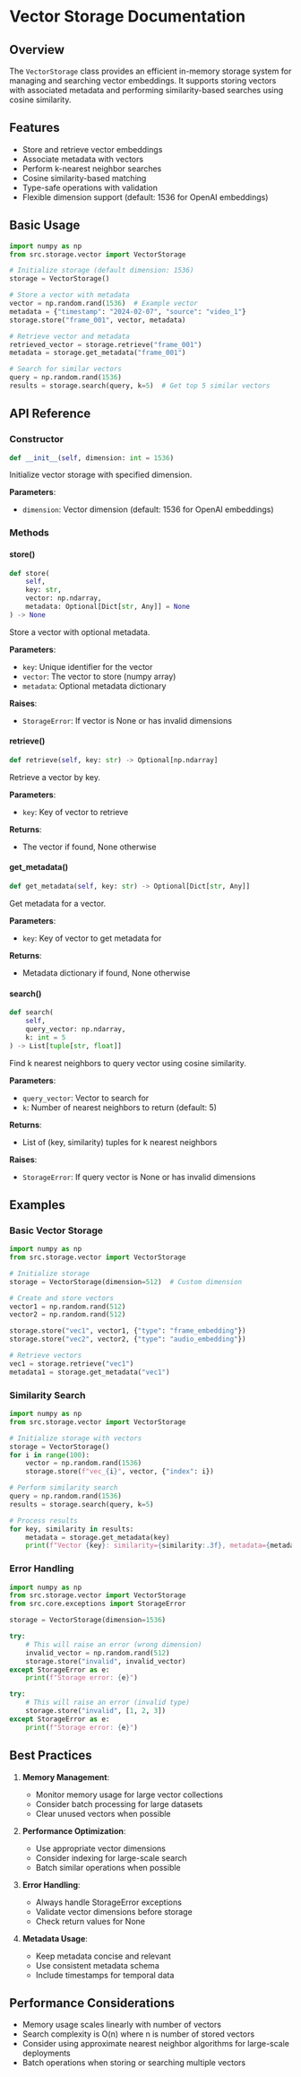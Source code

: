 # Vector Storage Documentation

## Overview

The `VectorStorage` class provides an efficient in-memory storage system for managing and searching vector embeddings. It supports storing vectors with associated metadata and performing similarity-based searches using cosine similarity.

## Features

- Store and retrieve vector embeddings
- Associate metadata with vectors
- Perform k-nearest neighbor searches
- Cosine similarity-based matching
- Type-safe operations with validation
- Flexible dimension support (default: 1536 for OpenAI embeddings)

## Basic Usage

```python
import numpy as np
from src.storage.vector import VectorStorage

# Initialize storage (default dimension: 1536)
storage = VectorStorage()

# Store a vector with metadata
vector = np.random.rand(1536)  # Example vector
metadata = {"timestamp": "2024-02-07", "source": "video_1"}
storage.store("frame_001", vector, metadata)

# Retrieve vector and metadata
retrieved_vector = storage.retrieve("frame_001")
metadata = storage.get_metadata("frame_001")

# Search for similar vectors
query = np.random.rand(1536)
results = storage.search(query, k=5)  # Get top 5 similar vectors
```

## API Reference

### Constructor

```python
def __init__(self, dimension: int = 1536)
```

Initialize vector storage with specified dimension.

**Parameters**:
- `dimension`: Vector dimension (default: 1536 for OpenAI embeddings)

### Methods

#### store()

```python
def store(
    self,
    key: str,
    vector: np.ndarray,
    metadata: Optional[Dict[str, Any]] = None
) -> None
```

Store a vector with optional metadata.

**Parameters**:
- `key`: Unique identifier for the vector
- `vector`: The vector to store (numpy array)
- `metadata`: Optional metadata dictionary

**Raises**:
- `StorageError`: If vector is None or has invalid dimensions

#### retrieve()

```python
def retrieve(self, key: str) -> Optional[np.ndarray]
```

Retrieve a vector by key.

**Parameters**:
- `key`: Key of vector to retrieve

**Returns**:
- The vector if found, None otherwise

#### get_metadata()

```python
def get_metadata(self, key: str) -> Optional[Dict[str, Any]]
```

Get metadata for a vector.

**Parameters**:
- `key`: Key of vector to get metadata for

**Returns**:
- Metadata dictionary if found, None otherwise

#### search()

```python
def search(
    self,
    query_vector: np.ndarray,
    k: int = 5
) -> List[tuple[str, float]]
```

Find k nearest neighbors to query vector using cosine similarity.

**Parameters**:
- `query_vector`: Vector to search for
- `k`: Number of nearest neighbors to return (default: 5)

**Returns**:
- List of (key, similarity) tuples for k nearest neighbors

**Raises**:
- `StorageError`: If query vector is None or has invalid dimensions

## Examples

### Basic Vector Storage

```python
import numpy as np
from src.storage.vector import VectorStorage

# Initialize storage
storage = VectorStorage(dimension=512)  # Custom dimension

# Create and store vectors
vector1 = np.random.rand(512)
vector2 = np.random.rand(512)

storage.store("vec1", vector1, {"type": "frame_embedding"})
storage.store("vec2", vector2, {"type": "audio_embedding"})

# Retrieve vectors
vec1 = storage.retrieve("vec1")
metadata1 = storage.get_metadata("vec1")
```

### Similarity Search

```python
import numpy as np
from src.storage.vector import VectorStorage

# Initialize storage with vectors
storage = VectorStorage()
for i in range(100):
    vector = np.random.rand(1536)
    storage.store(f"vec_{i}", vector, {"index": i})

# Perform similarity search
query = np.random.rand(1536)
results = storage.search(query, k=5)

# Process results
for key, similarity in results:
    metadata = storage.get_metadata(key)
    print(f"Vector {key}: similarity={similarity:.3f}, metadata={metadata}")
```

### Error Handling

```python
import numpy as np
from src.storage.vector import VectorStorage
from src.core.exceptions import StorageError

storage = VectorStorage(dimension=1536)

try:
    # This will raise an error (wrong dimension)
    invalid_vector = np.random.rand(512)
    storage.store("invalid", invalid_vector)
except StorageError as e:
    print(f"Storage error: {e}")

try:
    # This will raise an error (invalid type)
    storage.store("invalid", [1, 2, 3])
except StorageError as e:
    print(f"Storage error: {e}")
```

## Best Practices

1. **Memory Management**:
   - Monitor memory usage for large vector collections
   - Consider batch processing for large datasets
   - Clear unused vectors when possible

2. **Performance Optimization**:
   - Use appropriate vector dimensions
   - Consider indexing for large-scale search
   - Batch similar operations when possible

3. **Error Handling**:
   - Always handle StorageError exceptions
   - Validate vector dimensions before storage
   - Check return values for None

4. **Metadata Usage**:
   - Keep metadata concise and relevant
   - Use consistent metadata schema
   - Include timestamps for temporal data

## Performance Considerations

- Memory usage scales linearly with number of vectors
- Search complexity is O(n) where n is number of stored vectors
- Consider using approximate nearest neighbor algorithms for large-scale deployments
- Batch operations when storing or searching multiple vectors 